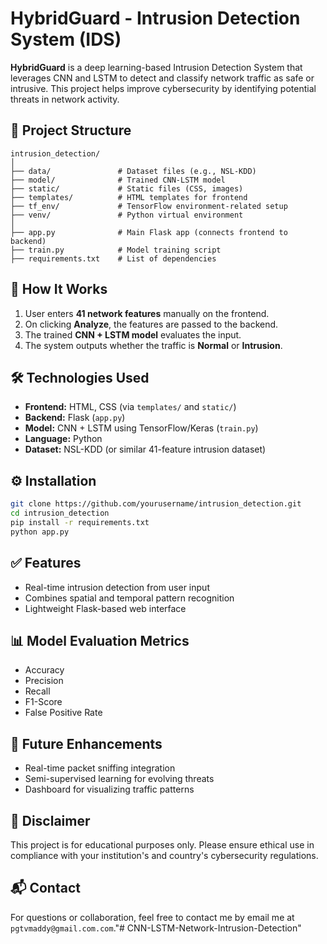 # HybridGuard - Intrusion Detection System (IDS)

**HybridGuard** is a deep learning-based Intrusion Detection System that leverages CNN and LSTM to detect and classify network traffic as safe or intrusive. This project helps improve cybersecurity by identifying potential threats in network activity.

## 📁 Project Structure

```
intrusion_detection/
│
├── data/               # Dataset files (e.g., NSL-KDD)
├── model/              # Trained CNN-LSTM model
├── static/             # Static files (CSS, images)
├── templates/          # HTML templates for frontend
├── tf_env/             # TensorFlow environment-related setup
├── venv/               # Python virtual environment
│
├── app.py              # Main Flask app (connects frontend to backend)
├── train.py            # Model training script
├── requirements.txt    # List of dependencies
```

## 🚀 How It Works

1. User enters **41 network features** manually on the frontend.
2. On clicking **Analyze**, the features are passed to the backend.
3. The trained **CNN + LSTM model** evaluates the input.
4. The system outputs whether the traffic is **Normal** or **Intrusion**.

## 🛠️ Technologies Used

- **Frontend:** HTML, CSS (via `templates/` and `static/`)
- **Backend:** Flask (`app.py`)
- **Model:** CNN + LSTM using TensorFlow/Keras (`train.py`)
- **Language:** Python
- **Dataset:** NSL-KDD (or similar 41-feature intrusion dataset)

## ⚙️ Installation

```bash
git clone https://github.com/yourusername/intrusion_detection.git
cd intrusion_detection
pip install -r requirements.txt
python app.py
```

## ✅ Features

- Real-time intrusion detection from user input
- Combines spatial and temporal pattern recognition
- Lightweight Flask-based web interface

## 📊 Model Evaluation Metrics

- Accuracy
- Precision
- Recall
- F1-Score
- False Positive Rate

## 📌 Future Enhancements

- Real-time packet sniffing integration
- Semi-supervised learning for evolving threats
- Dashboard for visualizing traffic patterns

## 🔐 Disclaimer

This project is for educational purposes only. Please ensure ethical use in compliance with your institution's and country's cybersecurity regulations.

## 📬 Contact

For questions or collaboration, feel free to contact me by email me at `pgtvmaddy@gmail.com.com`."# CNN-LSTM-Network-Intrusion-Detection" 

